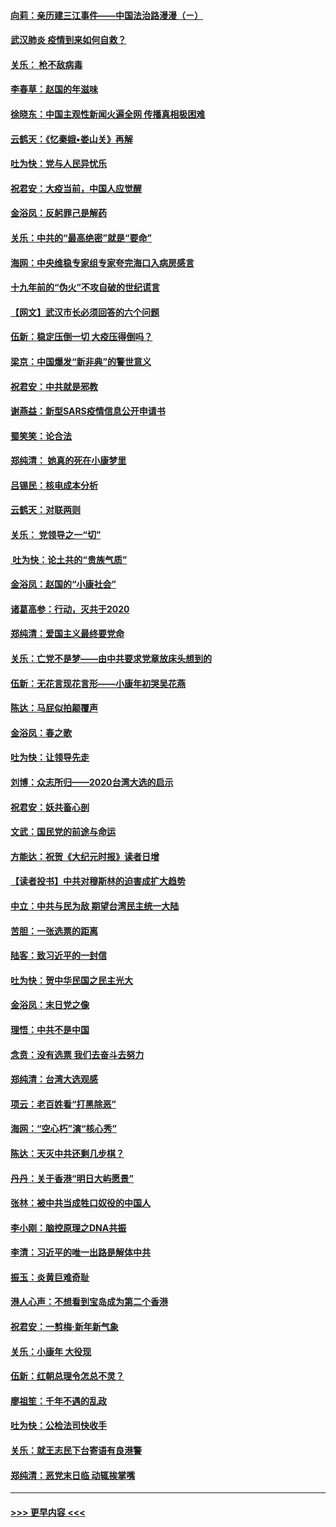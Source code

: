 #### [向莉：亲历建三江事件——中国法治路漫漫（ㄧ）](../pages/nsc993/n11827190.md?t=01290431) 
#### [武汉肺炎 疫情到来如何自救？](../pages/nsc993/n11827632.md?t=01290431) 
#### [关乐： 枪不敌病毒](../pages/nsc993/n11826746.md?t=01290431) 
#### [李春草：赵国的年滋味](../pages/nsc993/n11826321.md?t=01290431) 
#### [徐晓东：中国主观性新闻火遍全网 传播真相极困难](../pages/nsc993/n11826508.md?t=01290431) 
#### [云鹤天：《忆秦娥▪娄山关》再解](../pages/nsc993/n11824682.md?t=01290431) 
#### [吐为快：党与人民异忧乐](../pages/nsc993/n11824660.md?t=01290431) 
#### [祝君安：大疫当前，中国人应觉醒](../pages/nsc993/n11821946.md?t=01290431) 
#### [金浴凤：反躬罪己是解药](../pages/nsc993/n11820280.md?t=01290431) 
#### [关乐：中共的“最高绝密”就是“要命”](../pages/nsc993/n11816946.md?t=01290431) 
#### [海网：中央维稳专家组专家夸完海口入病房感言](../pages/nsc993/n11815138.md?t=01290431) 
#### [十九年前的“伪火”不攻自破的世纪谎言](../pages/nsc993/n11813238.md?t=01290431) 
#### [【网文】武汉市长必须回答的六个问题](../pages/nsc993/n11813848.md?t=01290431) 
#### [伍新：稳定压倒一切 大疫压得倒吗？](../pages/nsc993/n11812634.md?t=01290431) 
#### [梁京：中国爆发“新非典”的警世意义](../pages/nsc993/n11812554.md?t=01290431) 
#### [祝君安：中共就是邪教](../pages/nsc993/n11812431.md?t=01290431) 
#### [谢燕益：新型SARS疫情信息公开申请书](../pages/nsc993/n11808840.md?t=01290431) 
#### [蜀笑笑：论合法](../pages/nsc993/n11808064.md?t=01290431) 
#### [郑纯清： 她真的死在小康梦里](../pages/nsc993/n11806623.md?t=01290431) 
#### [吕锡民：核电成本分析](../pages/nsc993/n11806284.md?t=01290431) 
#### [云鹤天：对联两则](../pages/nsc993/n11805957.md?t=01290431) 
#### [关乐： 党领导之一“切”](../pages/nsc993/n11804505.md?t=01290431) 
#### [ 吐为快：论土共的“贵族气质”](../pages/nsc993/n11804490.md?t=01290431) 
#### [金浴凤：赵国的“小康社会”](../pages/nsc993/n11804452.md?t=01290431) 
#### [诸葛高参：行动，灭共于2020](../pages/nsc993/n11804120.md?t=01290431) 
#### [郑纯清：爱国主义最终要党命](../pages/nsc993/n11802197.md?t=01290431) 
#### [关乐：亡党不是梦——由中共要求党章放床头想到的](../pages/nsc993/n11802156.md?t=01290431) 
#### [伍新：无花言现花言形——小康年初哭吴花燕](../pages/nsc993/n11800044.md?t=01290431) 
#### [陈达：马屁似拍颠覆声](../pages/nsc993/n11800010.md?t=01290431) 
#### [金浴凤：春之歌](../pages/nsc993/n11797687.md?t=01290431) 
#### [吐为快：让领导先走](../pages/nsc993/n11797512.md?t=01290431) 
#### [刘博：众志所归——2020台湾大选的启示](../pages/nsc993/n11796878.md?t=01290431) 
#### [祝君安：妖共畜心剖](../pages/nsc993/n11794273.md?t=01290431) 
#### [文武：国民党的前途与命运](../pages/nsc993/n11794198.md?t=01290431) 
#### [方能达：祝贺《大纪元时报》读者日增](../pages/nsc993/n11793807.md?t=01290431) 
#### [【读者投书】中共对穆斯林的迫害成扩大趋势](../pages/nsc993/n11791371.md?t=01290431) 
#### [中立：中共与民为敌 期望台湾民主统一大陆](../pages/nsc993/n11790392.md?t=01290431) 
#### [苦胆：一张选票的距离](../pages/nsc993/n11788914.md?t=01290431) 
#### [陆客：致习近平的一封信](../pages/nsc993/n11788867.md?t=01290431) 
#### [吐为快：贺中华民国之民主光大](../pages/nsc993/n11788618.md?t=01290431) 
#### [金浴凤：末日党之像](../pages/nsc993/n11787475.md?t=01290431) 
#### [理悟：中共不是中国](../pages/nsc993/n11787463.md?t=01290431) 
#### [念贲：没有选票  我们去奋斗去努力](../pages/nsc993/n11787398.md?t=01290431) 
#### [郑纯清：台湾大选观感](../pages/nsc993/n11786210.md?t=01290431) 
#### [项云：老百姓看“打黑除恶”](../pages/nsc993/n11785398.md?t=01290431) 
#### [海网：“空心朽”演“核心秀”](../pages/nsc993/n11783874.md?t=01290431) 
#### [陈达：天灭中共还剩几步棋？](../pages/nsc993/n11783719.md?t=01290431) 
#### [丹丹：关于香港“明日大屿愿景”](../pages/nsc993/n11783273.md?t=01290431) 
#### [张林：被中共当成牲口奴役的中国人](../pages/nsc993/n11782397.md?t=01290431) 
#### [李小刚：脑控原理之DNA共振](../pages/nsc993/n11780962.md?t=01290431) 
#### [李清：习近平的唯一出路是解体中共](../pages/nsc993/n11780866.md?t=01290431) 
#### [振玉：炎黄巨难奇耻](../pages/nsc993/n11779632.md?t=01290431) 
#### [港人心声：不想看到宝岛成为第二个香港](../pages/nsc993/n11778817.md?t=01290431) 
#### [祝君安：一剪梅‧新年新气象](../pages/nsc993/n11776340.md?t=01290431) 
#### [关乐：小康年 大役现](../pages/nsc993/n11774213.md?t=01290431) 
#### [伍新：红朝总理令怎总不灵？](../pages/nsc993/n11770813.md?t=01290431) 
#### [廖祖笙：千年不遇的乱政](../pages/nsc993/n11770373.md?t=01290431) 
#### [吐为快：公检法司快收手](../pages/nsc993/n11770359.md?t=01290431) 
#### [关乐：就王志民下台寄语有良港警](../pages/nsc993/n11769903.md?t=01290431) 
#### [郑纯清：恶党末日临 动辄挨掌嘴](../pages/nsc993/n11769356.md?t=01290431) 

----
#### [ >>> 更早内容 <<< ](../indexes/nsc993-earlier.md)
